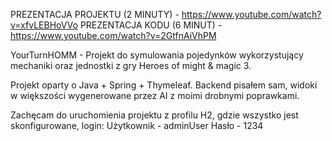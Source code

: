 PREZENTACJA PROJEKTU (2 MINUTY) - https://www.youtube.com/watch?v=xfvLEBHoVVo
PREZENTACJA KODU (6 MINUT) - https://www.youtube.com/watch?v=2GtfnAiVhPM


YourTurnHOMM - Projekt do symulowania pojedynków wykorzystujący mechaniki oraz jednostki z gry Heroes of might & magic 3.

Projekt oparty o Java + Spring + Thymeleaf. Backend pisałem sam, widoki w większości wygenerowane przez AI z moimi drobnymi poprawkami.

Zachęcam do uruchomienia projektu z profilu H2, gdzie wszystko jest skonfigurowane, login:
Użytkownik - adminUser
Hasło - 1234


